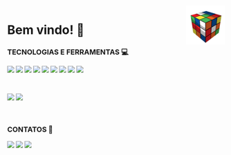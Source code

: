 <img src="cube.gif" width="90px" align="right" alt="Computador iuriCode">

# Bem vindo! 📌 

<div style="display: inline_block"> 
  <p>
  <strong><h3> TECNOLOGIAS E FERRAMENTAS 💻</h3></strong> 
  <img height="20em" src="https://img.shields.io/badge/Python-3776AB?style=for-the-badge&logo=python&logoColor=white"/>
  <img height="20em" src="https://img.shields.io/badge/Java-ED8B00?style=for-the-badge&logo=java&logoColor=white"/>
  <img height="20em" src="https://img.shields.io/badge/HTML5-E34F26?style=for-the-badge&logo=html5&logoColor=white"/>
  <img height="20em" src="https://img.shields.io/badge/CSS3-1572B6?style=for-the-badge&logo=css3&logoColor=white"/>
  <img height="20em" src="https://img.shields.io/badge/Django-092E20?style=for-the-badge&logo=django&logoColor=green"/>
  <img height="20em" src="https://img.shields.io/badge/Selenium-43B02A?style=for-the-badge&logo=Selenium&logoColor=white"/>
  <img height="20em" src="https://img.shields.io/badge/Eclipse-2C2255?style=for-the-badge&logo=eclipse&logoColor=white"/>
  <img height="20em" src="https://img.shields.io/badge/Visual_Studio_Code-0078D4?style=for-the-badge&logo=visual%20studio%20code&logoColor=white"/>
  <img height="20em" src="https://img.shields.io/badge/pycharm-143?style=for-the-badge&logo=pycharm&logoColor=black&color=black&labelColor=green"/>
  </p>
</div>

<br>

<p>
<div>
  <img height="100em" src="https://github-readme-stats.vercel.app/api?username=BarbaraBrito&show_icons=true&theme=synthwave"/>
  <img height="100em" src="https://github-readme-stats.vercel.app/api/top-langs/?username=BarbaraBrito&layout=compact&theme=synthwave"/>
</div>
</p>

<br>

<div style="display: inline_block">  
  <b><h3>CONTATOS 📨</h3></b>  
  <a href="https://www.linkedin.com/in/barbarabritosz/"> <img height="20" src="https://img.shields.io/badge/LinkedIn-0077B5?style=for-the-   badge&logo=linkedin&logoColor=white"></a> 
  <a href="https://www.linkedin.com/in/barbarabritosz/"> <img height="20" src="https://img.shields.io/badge/Messenger-00B2FF?style=for-thebadge&logo=messenger&logoColor=white"></a> 
  <a href = "mailto: barbarabritosz@hotmail.com"> <img height="20" src="https://img.shields.io/badge/Gmail-D14836?style=for-the-badge&logo=gmail&logoColor=white"></a>
</div>
